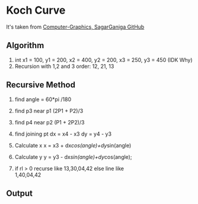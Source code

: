 # Koch Curve

It's taken from [Computer-Graphics, SagarGaniga GitHub](https://github.com/SagarGaniga/computer-graphics)
## Algorithm

1.	int x1 = 100, y1 = 200, x2 = 400, y2 = 200, x3 = 250, y3 = 450  (IDK Why)
2.	Recursion with 1,2 and 3
		order: 12, 21, 13

		
## Recursive Method
1. 	find angle = 60*pi /180

2.	find p3 near p1 
		(2P1 + P2)/3


3. 	find p4 near p2
		(P1 + 2P2)/3

4.	find joining pt
		dx = x4 - x3
		dy = y4 - y3
		
5. 	Calculate x
		x = x3 + dx*cos(angle)+dy*sin(angle)

6. 	Calculate y
		y = y3 - dx*sin(angle)+dy*cos(angle);

7. 	if rl > 0
		recurse like
			13,30,04,42
	else
		line like	
			1,40,04,42

## Output

